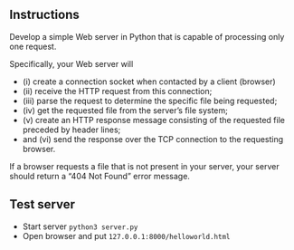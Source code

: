 ## Instructions

Develop a simple Web server in Python that is capable of processing only one request.

Specifically, your Web server will
- (i) create a connection socket when contacted by a client (browser)
- (ii) receive the HTTP request from this connection;
- (iii) parse the request to determine the specific file being requested; 
- (iv) get the requested file from the server’s file system;
- (v) create an HTTP response message consisting of the requested file preceded by header lines;
- and (vi) send the response over the TCP connection to the requesting browser.

If a browser requests a file that is not present in your server, your server should return a “404 Not Found” error message.

## Test server
- Start server `python3 server.py`
- Open browser and put `127.0.0.1:8000/helloworld.html`